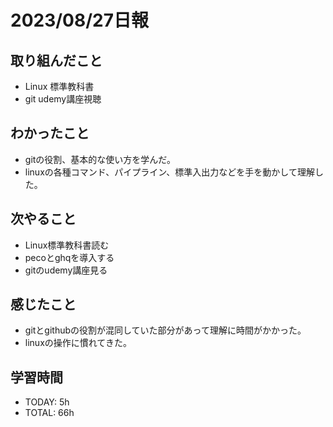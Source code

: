 # 2023/08/27日報


## 取り組んだこと
- Linux 標準教科書
- git udemy講座視聴

 
## わかったこと
- gitの役割、基本的な使い方を学んだ。
- linuxの各種コマンド、パイプライン、標準入出力などを手を動かして理解した。


## 次やること
- Linux標準教科書読む
- pecoとghqを導入する
- gitのudemy講座見る

## 感じたこと
- gitとgithubの役割が混同していた部分があって理解に時間がかかった。
- linuxの操作に慣れてきた。


## 学習時間
- TODAY: 5h
- TOTAL: 66h
